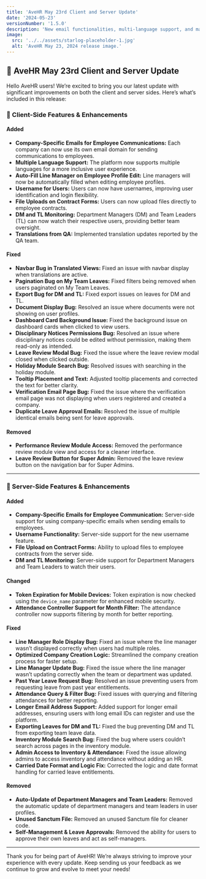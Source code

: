 ```yaml
---
title: 'AveHR May 23rd Client and Server Update'
date: '2024-05-23'
versionNumber: '1.5.0'
description: 'New email functionalities, multi-language support, and major bug fixes for both client and server sides.'
image:
  src: '../../assets/starlog-placeholder-1.jpg'
  alt: 'AveHR May 23, 2024 release image.'
---
```


## 🚀 AveHR May 23rd Client and Server Update

Hello AveHR users! We’re excited to bring you our latest update with significant improvements on both the client and server sides. Here’s what’s included in this release:

### 🌟 Client-Side Features & Enhancements

#### Added

- **Company-Specific Emails for Employee Communications:** Each company can now use its own email domain for sending communications to employees.
- **Multiple Language Support:** The platform now supports multiple languages for a more inclusive user experience.
- **Auto-Fill Line Manager on Employee Profile Edit:** Line managers will now be automatically filled when editing employee profiles.
- **Username for Users:** Users can now have usernames, improving user identification and login flexibility.
- **File Uploads on Contract Forms:** Users can now upload files directly to employee contracts.
- **DM and TL Monitoring:** Department Managers (DM) and Team Leaders (TL) can now watch their respective users, providing better team oversight.
- **Translations from QA:** Implemented translation updates reported by the QA team.

#### Fixed

- **Navbar Bug in Translated Views:** Fixed an issue with navbar display when translations are active.
- **Pagination Bug on My Team Leaves:** Fixed filters being removed when users paginated on My Team Leaves.
- **Export Bug for DM and TL:** Fixed export issues on leaves for DM and TL.
- **Document Display Bug:** Resolved an issue where documents were not showing on user profiles.
- **Dashboard Card Background Issue:** Fixed the background issue on dashboard cards when clicked to view users.
- **Disciplinary Notices Permissions Bug:** Resolved an issue where disciplinary notices could be edited without permission, making them read-only as intended.
- **Leave Review Modal Bug:** Fixed the issue where the leave review modal closed when clicked outside.
- **Holiday Module Search Bug:** Resolved issues with searching in the holiday module.
- **Tooltip Placement and Text:** Adjusted tooltip placements and corrected the text for better clarity.
- **Verification Email Page Bug:** Fixed the issue where the verification email page was not displaying when users registered and created a company.
- **Duplicate Leave Approval Emails:** Resolved the issue of multiple identical emails being sent for leave approvals.

#### Removed

- **Performance Review Module Access:** Removed the performance review module view and access for a cleaner interface.
- **Leave Review Button for Super Admin:** Removed the leave review button on the navigation bar for Super Admins.

---

### 🌟 Server-Side Features & Enhancements

#### Added

- **Company-Specific Emails for Employee Communication:** Server-side support for using company-specific emails when sending emails to employees.
- **Username Functionality:** Server-side support for the new username feature.
- **File Upload on Contract Forms:** Ability to upload files to employee contracts from the server side.
- **DM and TL Monitoring:** Server-side support for Department Managers and Team Leaders to watch their users.

#### Changed

- **Token Expiration for Mobile Devices:** Token expiration is now checked using the `device_name` parameter for enhanced mobile security.
- **Attendance Controller Support for Month Filter:** The attendance controller now supports filtering by month for better reporting.

#### Fixed

- **Line Manager Role Display Bug:** Fixed an issue where the line manager wasn’t displayed correctly when users had multiple roles.
- **Optimized Company Creation Logic:** Streamlined the company creation process for faster setup.
- **Line Manager Update Bug:** Fixed the issue where the line manager wasn’t updating correctly when the team or department was updated.
- **Past Year Leave Request Bug:** Resolved an issue preventing users from requesting leave from past year entitlements.
- **Attendance Query & Filter Bug:** Fixed issues with querying and filtering attendances for better reporting.
- **Longer Email Address Support:** Added support for longer email addresses, ensuring users with long email IDs can register and use the platform.
- **Exporting Leaves for DM and TL:** Fixed the bug preventing DM and TL from exporting team leave data.
- **Inventory Module Search Bug:** Fixed the bug where users couldn’t search across pages in the inventory module.
- **Admin Access to Inventory & Attendance:** Fixed the issue allowing admins to access inventory and attendance without adding an HR.
- **Carried Date Format and Logic Fix:** Corrected the logic and date format handling for carried leave entitlements.

#### Removed

- **Auto-Update of Department Managers and Team Leaders:** Removed the automatic update of department managers and team leaders in user profiles.
- **Unused Sanctum File:** Removed an unused Sanctum file for cleaner code.
- **Self-Management & Leave Approvals:** Removed the ability for users to approve their own leaves and act as self-managers.

---

Thank you for being part of AveHR! We’re always striving to improve your experience with every update. Keep sending us your feedback as we continue to grow and evolve to meet your needs!